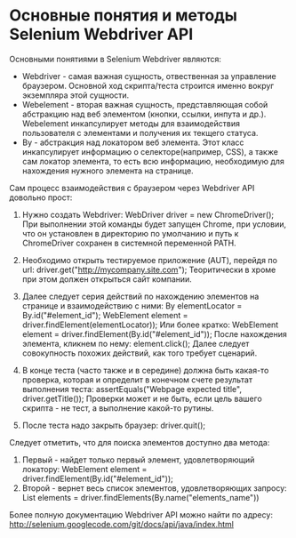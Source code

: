 # Основные понятия и методы Selenium Webdriver API
Основными понятиями в Selenium Webdriver являются:
* Webdriver - самая важная сущность, отвественная за управление браузером. Основной ход скрипта/теста строится именно вокруг экземпляра этой сущности.
* Webelement - вторая важная сущность, представляющая собой абстракцию над веб элементом (кнопки, ссылки, инпута и др.). Webelement инкапсулирует методы для взаимодействия пользователя с элементами и получения их текщего статуса.
* By - абстракция над локатором веб элемента. Этот класс инкапсулирует информацию о селекторе(например, CSS), а также сам локатор элемента, то есть всю информацию, необходимую для нахождения нужного элемента на странице.

Сам процесс взаимодействия с браузером через Webdriver API довольно прост:
1. Нужно создать Webdriver:
        WebDriver driver = new ChromeDriver();
При выполнении этой команды будет запущен Chrome, при условии, что он установлен в директорию по умолчанию и путь к ChromeDriver сохранен в системной переменной PATH.

2. Необходимо открыть тестируемое приложение (AUT), перейдя по url:
        driver.get("http://mycompany.site.com");
Теоритически в хроме при этом должен открыться сайт компании.

3. Далее следует серия действий по нахождению элементов на странице и взаимодействию с ними:
        By elementLocator = By.id("#element_id");
        WebElement element = driver.findElement(elementLocator));
Или более кратко:
        WebElement element = driver.findElement(By.id("#element_id"));
После нахождения элемента, кликнем по нему:
        element.click();
Далее следует совокупность похожих действий, как того требует сценарий.

4. В конце теста (часто также и в середине) должна быть какая-то проверка, которая и определит в конечном счете результат выполнения теста:
        assertEquals("Webpage expected title", driver.getTitle());
Проверки может и не быть, если цель вашего скрипта - не тест, а выполнение какой-то рутины.
5. После теста надо закрыть браузер:
        driver.quit();

Следует отметить, что для поиска элементов доступно два метода:
1. Первый - найдет только первый элемент, удовлетворяющий локатору:
        WebElement element = driver.findElement(By.id("#element_id"));
2. Второй - вернет весь список элементов, удовлетворяющих запросу:
        List<WebElement> elements = driver.findElements(By.name("elements_name"))

Более полную документацию Webdriver API можно найти по адресу:
http://selenium.googlecode.com/git/docs/api/java/index.html
